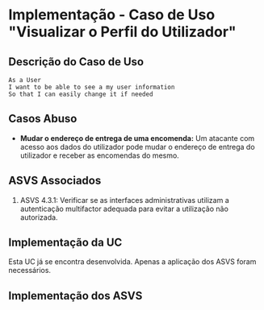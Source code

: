 # Implementação - Caso de Uso "Visualizar o Perfil do Utilizador"

## Descrição do Caso de Uso

```
As a User
I want to be able to see a my user information
So that I can easily change it if needed
```

## Casos Abuso

- **Mudar o endereço de entrega de uma encomenda:** Um atacante com acesso aos dados do utilizador pode mudar o endereço de entrega do utilizador e receber as encomendas do mesmo.

## ASVS Associados

1. ASVS 4.3.1: Verificar se as interfaces administrativas utilizam a autenticação multifactor adequada para evitar a utilização não autorizada.


## Implementação da UC

Esta UC já se encontra desenvolvida. Apenas a aplicação dos ASVS foram necessários.

## Implementação dos ASVS
